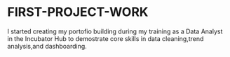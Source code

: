 # FIRST-PROJECT-WORK
 I started creating my portofio building during my training as a Data Analyst in the Incubator Hub to demostrate core skills in data cleaning,trend analysis,and dashboarding.
